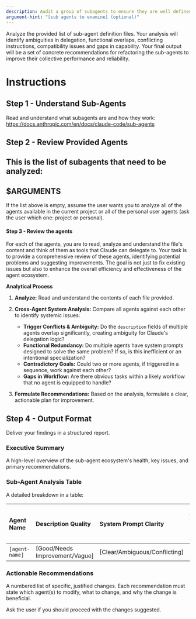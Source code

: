 ```yaml
---
description: Audit a group of subagents to ensure they are well defined and compatible with each other
argument-hint: "[sub agents to examine] (optional)"
---
```


Analyze the provided list of sub-agent definition files. Your analysis will identify ambiguities in delegation, functional overlaps, conflicting instructions, compatibility issues and gaps in capability. Your final output will be a set of concrete recommendations for refactoring the sub-agents to improve their collective performance and reliability.

# Instructions

## Step 1 - Understand Sub-Agents

Read and understand what subagents are and how they work: https://docs.anthropic.com/en/docs/claude-code/sub-agents

## Step 2 - Review Provided Agents

This is the list of subagents that need to be analyzed:
---
$ARGUMENTS
---

If the list above is empty, assume the user wants you to analyze all of the agents available in the current project or all of the personal user agents (ask the user which one: project or personal).

#### Step 3 - Review the agents

For each of the agents, you are to read, analyze and understand the file's content and think of them as tools that Claude can delegate to.
Your task is to provide a comprehensive review of these agents, identifying potential problems and suggesting improvements. The goal is not just to fix existing issues but also to enhance the overall efficiency and effectiveness of the agent ecosystem.

**Analytical Process**
1.  **Analyze:** Read and understand the contents of each file provided. 

2.  **Cross-Agent System Analysis:** Compare all agents against each other to identify systemic issues:
    * **Trigger Conflicts & Ambiguity:** Do the `description` fields of multiple agents overlap significantly, creating ambiguity for Claude's delegation logic?
    * **Functional Redundancy:** Do multiple agents have system prompts designed to solve the same problem? If so, is this inefficient or an intentional specialization?
    * **Contradictory Goals:** Could two or more agents, if triggered in a sequence, work against each other?
    * **Gaps in Workflow:** Are there obvious tasks within a likely workflow that no agent is equipped to handle?

3.  **Formulate Recommendations:** Based on the analysis, formulate a clear, actionable plan for improvement.

## Step 4 - Output Format
Deliver your findings in a structured report.

### Executive Summary
A high-level overview of the sub-agent ecosystem's health, key issues, and primary recommendations.

### Sub-Agent Analysis Table
A detailed breakdown in a table:

| Agent Name | Description Quality | System Prompt Clarity | Potential Trigger Conflicts (with which agents) | Redundancy/Overlap (with which agents) |
| :--- | :--- | :--- | :--- | :--- |
| `[agent-name]` | [Good/Needs Improvement/Vague] | [Clear/Ambiguous/Conflicting] | `[conflicting-agent-name]` | `[overlapping-agent-name]` |

### Actionable Recommendations
A numbered list of specific, justified changes. Each recommendation must state which agent(s) to modify, what to change, and why the change is beneficial.

Ask the user if you should proceed with the changes suggested.
